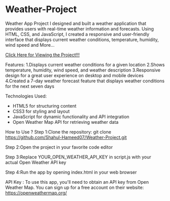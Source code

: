 # Weather-Project
Weather App Project 
I designed and built a weather application that provides users with real-time weather information and forecasts. Using HTML, CSS, and JavaScript, I created a responsive and user-friendly interface that displays current weather conditions, temperature, humidity, wind speed and More...

[Click Here for Viewing the Project!!!](https://shahul-hameed07.github.io/Weather-Project/weather/)


Features:
1.Displays current weather conditions for a given location
2.Shows temperature, humidity, wind speed, and weather description
3.Responsive design for a great user experience on desktop and mobile devices
4.Created a 7-day weather forecast feature that displays weather conditions for the next seven days

Technologies Used:

* HTML5 for structuring content
* CSS3 for styling and layout
* JavaScript for dynamic functionality and API integration
* Open Weather Map API for retrieving weather data

How to Use ?
Step 1:Clone the repository: git clone https://github.com/Shahul-Hameed07/Weather-Project.git

Step 2:Open the project in your favorite code editor

Step 3:Replace YOUR_OPEN_WEATHER_API_KEY in script.js with your actual Open Weather API key

Step 4:Run the app by opening index.html in your web browser

API Key :
To use this app, you'll need to obtain an API key from Open Weather Map. You can sign up for a free account on their website: https://openweathermap.org/

